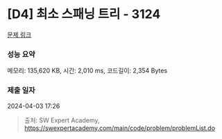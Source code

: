 # [D4] 최소 스패닝 트리 - 3124 

[문제 링크](https://swexpertacademy.com/main/code/problem/problemDetail.do?contestProbId=AV_mSnmKUckDFAWb) 

### 성능 요약

메모리: 135,620 KB, 시간: 2,010 ms, 코드길이: 2,354 Bytes

### 제출 일자

2024-04-03 17:26



> 출처: SW Expert Academy, https://swexpertacademy.com/main/code/problem/problemList.do